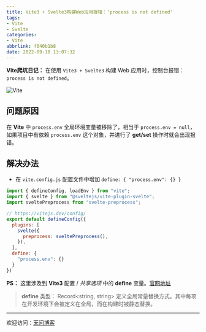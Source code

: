 ```yaml
---
title: Vite3 + Svelte3构建Web应用报错：'process is not defined'
tags:
- Vite
- Svelte
categories:
- Vite
abbrlink: f040b1b8
date: 2022-09-18 13:07:32
---
```


**Vite爬坑日记：** 在使用 `Vite3 + Svelte3` 构建 Web 应用时，控制台报错：`process is not defined`。

![Vite](https://tiven.cn/static/img/img-svelte-01-hhx5v16WhRd3jTpXst242.jpg)

<!-- more -->

## 问题原因

在 **Vite** 中 `process.env` 全局环境变量被移除了，相当于 `process.env = null`，如果项目中有依赖 `process.env` 这个对象，并进行了 **get/set** 操作时就会出现报错。

## 解决办法

* 在 `vite.config.js` 配置文件中增加 `define: { "process.env": {} } `

```js
import { defineConfig, loadEnv } from "vite";
import { svelte } from "@sveltejs/vite-plugin-svelte";
import sveltePreprocess from "svelte-preprocess";

// https://vitejs.dev/config/
export default defineConfig({
  plugins: [
    svelte({
      preprocess: sveltePreprocess(),
    }),
  ],
  define: {
    "process.env": {}
  }
})
```

**PS：** 这里涉及到 **Vite3** 配置 / *共享选项* 中的 **define** 变量。[官网地址](https://cn.vitejs.dev/config/shared-options.html#define "Vite共享配置 | define")

>**define**
类型： Record<string, string>
定义全局常量替换方式。其中每项在开发环境下会被定义在全局，而在构建时被静态替换。

---

欢迎访问：[天问博客](https://tiven.cn/p/f040b1b8/ "天问博客-专注于大前端技术")

